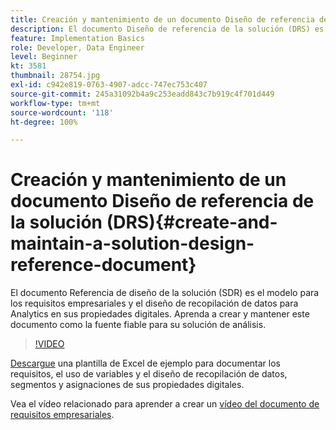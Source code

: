 ```yaml
---
title: Creación y mantenimiento de un documento Diseño de referencia de la solución (DRS)
description: El documento Diseño de referencia de la solución (DRS) es el modelo para los requisitos empresariales, las asignaciones variables, las definiciones de segmentos y el diseño de recopilación de datos para Analytics en sus propiedades digitales.
feature: Implementation Basics
role: Developer, Data Engineer
level: Beginner
kt: 3581
thumbnail: 28754.jpg
exl-id: c942e819-0763-4907-adcc-747ec753c407
source-git-commit: 245a31092b4a9c253eadd843c7b919c4f701d449
workflow-type: tm+mt
source-wordcount: '118'
ht-degree: 100%

---
```


# Creación y mantenimiento de un documento Diseño de referencia de la solución (DRS){#create-and-maintain-a-solution-design-reference-document}

El documento Referencia de diseño de la solución (SDR) es el modelo para los requisitos empresariales y el diseño de recopilación de datos para Analytics en sus propiedades digitales. Aprenda a crear y mantener este documento como la fuente fiable para su solución de análisis.

>[!VIDEO](https://video.tv.adobe.com/v/31354/?quality=12&learn=on&captions=spa)

[Descargue](assets/aa_en_BRD_SDR_template.xlsx) una plantilla de Excel de ejemplo para documentar los requisitos, el uso de variables y el diseño de recopilación de datos, segmentos y asignaciones de sus propiedades digitales.

Vea el vídeo relacionado para aprender a crear un [vídeo del documento de requisitos empresariales](creating-a-business-requirements-document.md).

